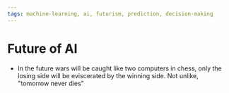 ```yaml
---
tags: machine-learning, ai, futurism, prediction, decision-making
---
```


# Future of AI

- In the future wars will be caught like two computers in chess, only the losing
  side will be eviscerated by the winning side. Not unlike, "tomorrow never
  dies"
